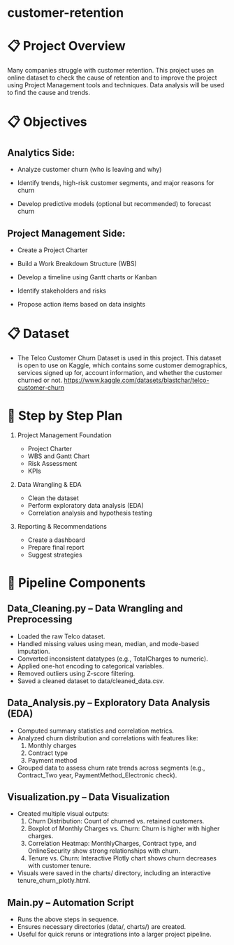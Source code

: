 # customer-retention

# :clipboard: Project Overview
Many companies struggle with customer retention. This project uses an online dataset to check the cause of retention and to improve the project using Project Management tools and techniques. Data analysis will be used to find the cause and trends.

# :clipboard: Objectives

## Analytics Side:

* Analyze customer churn (who is leaving and why)

* Identify trends, high-risk customer segments, and major reasons for churn

* Develop predictive models (optional but recommended) to forecast churn

## Project Management Side:

* Create a Project Charter

* Build a Work Breakdown Structure (WBS)

* Develop a timeline using Gantt charts or Kanban

* Identify stakeholders and risks

* Propose action items based on data insights

# :clipboard: Dataset
* The Telco Customer Churn Dataset is used in this project. This dataset is open to use on Kaggle, which contains some customer demographics, services signed up for, account information, and whether the customer churned or not.
https://www.kaggle.com/datasets/blastchar/telco-customer-churn

# :bookmark: Step by Step Plan
1. Project Management Foundation
   * Project Charter
   * WBS and Gantt Chart
   * Risk Assessment
   * KPIs
  
2. Data Wrangling & EDA
   * Clean the dataset
   * Perform exploratory data analysis (EDA)
   * Correlation analysis and hypothesis testing

3. Reporting & Recommendations
   * Create a dashboard
   * Prepare final report
   * Suggest strategies
  
# :bookmark: Pipeline Components

## Data_Cleaning.py – Data Wrangling and Preprocessing
* Loaded the raw Telco dataset.
* Handled missing values using mean, median, and mode-based imputation.
* Converted inconsistent datatypes (e.g., TotalCharges to numeric).
* Applied one-hot encoding to categorical variables.
* Removed outliers using Z-score filtering.
* Saved a cleaned dataset to data/cleaned_data.csv.

## Data_Analysis.py – Exploratory Data Analysis (EDA)
* Computed summary statistics and correlation metrics.
* Analyzed churn distribution and correlations with features like:
  1. Monthly charges
  2. Contract type
  3. Payment method
* Grouped data to assess churn rate trends across segments (e.g., Contract_Two year, PaymentMethod_Electronic check).

## Visualization.py – Data Visualization
* Created multiple visual outputs:
  1. Churn Distribution: Count of churned vs. retained customers.
  2. Boxplot of Monthly Charges vs. Churn: Churn is higher with higher charges.
  3. Correlation Heatmap: MonthlyCharges, Contract type, and OnlineSecurity show strong relationships with churn.
  4. Tenure vs. Churn: Interactive Plotly chart shows churn decreases with customer tenure.
* Visuals were saved in the charts/ directory, including an interactive tenure_churn_plotly.html.

## Main.py – Automation Script
* Runs the above steps in sequence.
* Ensures necessary directories (data/, charts/) are created.
* Useful for quick reruns or integrations into a larger project pipeline.
